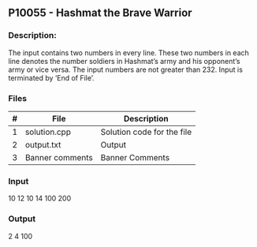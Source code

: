 ## P10055 - Hashmat the Brave Warrior
### Description:

The input contains two numbers in every line. These two numbers in each line denotes the number
soldiers in Hashmat’s army and his opponent’s army or vice versa. The input numbers are not greater
than 232. Input is terminated by ‘End of File’.

### Files

|   #   | File            | Description                                        |
| :---: | --------------- | -------------------------------------------------- |
|   1   | solution.cpp         |Solution code for the file     |
|   2   | output.txt  | Output          |
|   3   |Banner comments |Banner Comments |

### Input
10 12
10 14
100 200

### Output
2
4
100
